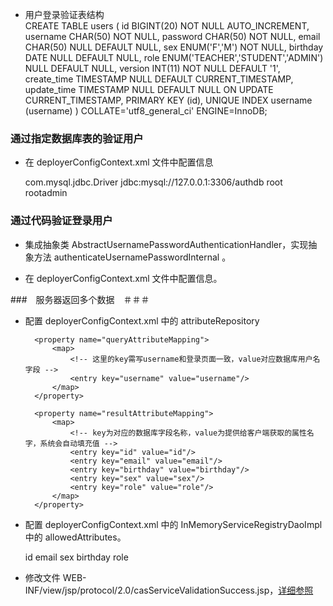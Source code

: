 
+ 用户登录验证表结构   
    CREATE TABLE users (
        id BIGINT(20) NOT NULL AUTO_INCREMENT,
        username CHAR(50) NOT NULL,
        password CHAR(50) NOT NULL,
        email CHAR(50) NULL DEFAULT NULL,
        sex ENUM('F','M') NOT NULL,
        birthday DATE NULL DEFAULT NULL,
        role ENUM('TEACHER','STUDENT','ADMIN') NULL DEFAULT NULL,
        version INT(11) NOT NULL DEFAULT '1',
        create_time TIMESTAMP NULL DEFAULT CURRENT_TIMESTAMP,
        update_time TIMESTAMP NULL DEFAULT NULL ON UPDATE CURRENT_TIMESTAMP,
        PRIMARY KEY (id),
        UNIQUE INDEX username (username)
    )
    COLLATE='utf8_general_ci'
    ENGINE=InnoDB;


### 通过指定数据库表的验证用户 ###
+ 在 deployerConfigContext.xml 文件中配置信息

    <!-- 数据库连接信息 -->
    <bean id="dataSource" class="org.apache.commons.dbcp.BasicDataSource">
        <property name="driverClassName">
            <value>com.mysql.jdbc.Driver</value>
        </property>
        <property name="url">
            <value>jdbc:mysql://127.0.0.1:3306/authdb</value>
        </property>
        <property name="username">
            <value>root</value>
        </property>
        <property name="password">
            <value>rootadmin</value>
        </property>
    </bean>

    <property name="authenticationHandlers">
        <list>
            <!-- 数据库连接信息 -->
            <bean class="org.jasig.cas.adaptors.jdbc.QueryDatabaseAuthenticationHandler">
                <property name="dataSource" ref="dataSource" />
                <property name="sql" value="select password from users where lower(username) = lower(?)" />
            </bean>
        </list>
    </property>


### 通过代码验证登录用户 ###
+ 集成抽象类 AbstractUsernamePasswordAuthenticationHandler，实现抽象方法 authenticateUsernamePasswordInternal 。  
+ 在 deployerConfigContext.xml 文件中配置信息。
    
    <property name="authenticationHandlers">
        <list>
            <bean class="com.dotuian.cas.UsernamePasswordAuthenticationHandler" />
        </list>
    </property>


###　服务器返回多个数据　＃＃＃
+ 配置 deployerConfigContext.xml 中的 attributeRepository
  
    <bean id="attributeRepository"
        class="org.jasig.services.persondir.support.jdbc.SingleRowJdbcPersonAttributeDao">
        <constructor-arg index="0" ref="dataSource"/>
        <constructor-arg index="1" value="select * from users where {0}"/>
        
        <property name="queryAttributeMapping">
            <map>
                <!-- 这里的key需写username和登录页面一致，value对应数据库用户名字段 -->  
                <entry key="username" value="username"/>  
            </map>
        </property>

        <property name="resultAttributeMapping">
            <map>
                <!-- key为对应的数据库字段名称，value为提供给客户端获取的属性名字，系统会自动填充值 -->
                <entry key="id" value="id"/>
                <entry key="email" value="email"/>
                <entry key="birthday" value="birthday"/>
                <entry key="sex" value="sex"/>
                <entry key="role" value="role"/>
            </map>
        </property>
    </bean>
    
+ 配置 deployerConfigContext.xml 中的 InMemoryServiceRegistryDaoImpl 中的 allowedAttributes。

    <bean
        id="serviceRegistryDao"
        class="org.jasig.cas.services.InMemoryServiceRegistryDaoImpl">
            <property name="registeredServices">
                <list>
                    <bean class="org.jasig.cas.services.RegexRegisteredService">
                        <property name="id" value="0" />
                        <property name="name" value="HTTP and IMAP" />
                        <property name="description" value="Allows HTTP(S) and IMAP(S) protocols" />
                        <property name="serviceId" value="^(https?|imaps?)://.*" />
                        <property name="evaluationOrder" value="10000001" />
                        <property name="allowedAttributes">
                            <!-- 客户端需要使用的对象的属性名称 -->
                            <list>
                                <value>id</value>
                                <value>email</value>
                                <value>sex</value>
                                <value>birthday</value>
                                <value>role</value>
                            </list>
                        </property>
                    </bean>
                </list>
            </property>
    </bean>

+ 修改文件 WEB-INF/view/jsp/protocol/2.0/casServiceValidationSuccess.jsp，[详细参照](https://github.com/dotuian/cas-sample/blob/master/cas-server-overlay-sample/src/main/webapp/WEB-INF/view/jsp/protocol/2.0/casServiceValidationSuccess.jsp)
 
